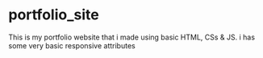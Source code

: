 # portfolio_site
 This is my portfolio website that i made using basic HTML, CSs & JS. i has some very basic responsive attributes
